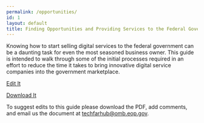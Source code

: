 ```yaml
---
permalink: /opportunities/
id: 1
layout: default
title: Finding Opportunities and Providing Services to the Federal Government
---
```



Knowing how to start selling digital services to the federal government can be a daunting task for even the most seasoned business owner. This guide is intended to walk through some of the initial processes required in an effort to reduce the time it takes to bring innovative digital service companies into the government marketplace.

<a class="usa-button" type="button" target="blank" href="https://github.com/usds/techfar-hub/blob/master/docs/Finding-Opportunities-and-Providing-Services-to-the-Federal-Government-Guide.md">Edit It</a>

<a class="usa-button" type="button" target="blank" href="https://techfarhub.cio.gov/assets/files/ContractorHowToGuide_I_1.pdf">Download It</a>

To suggest edits to this guide please download the PDF, add comments, and email us the document at [techfarhub@omb.eop.gov](mailto:techfarhub@omb.eop.gov).
